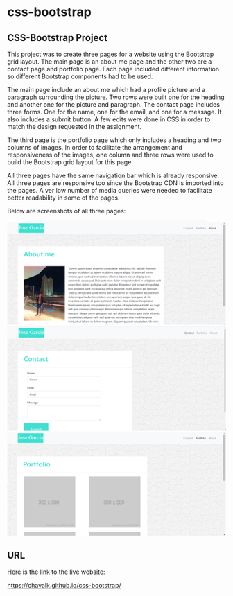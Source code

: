 # css-bootstrap

## CSS-Bootstrap Project

This project was to create three pages for a website using the Bootstrap grid layout. The main page is an about me page and the other two are a contact page and portfolio page. Each page included different information so different Bootstrap components had to be used.

The main page include an about me which had a profile picture and a paragraph surrounding the picture. Two rows were built one for the heading and another one for the picture and paragraph. The contact page includes three forms. One for the name, one for the email, and one for a message. It also includes a submit button. A few edits were done in CSS in order to match the design requested in the assignment.

The third page is the portfolio page which only includes a heading and two columns of images. In order to facilitate the arrangement and responsiveness of the images, one column and three rows were used to build the Bootstrap grid layout for this page

All three pages have the same navigation bar which is already responsive. All three pages are responsive too since the Bootstrap CDN is imported into the pages. A ver low number of media queries were needed to facilitate better readability in some of the pages.

Below are screenshots of all three pages:

![code refactor demo](./assets/images/aboutme.png)
![code refactor demo](./assets/images/contact.png)
![code refactor demo](./assets/images/portfolio.png)

## URL 

Here is the link to the live website:

https://chavalk.github.io/css-bootstrap/